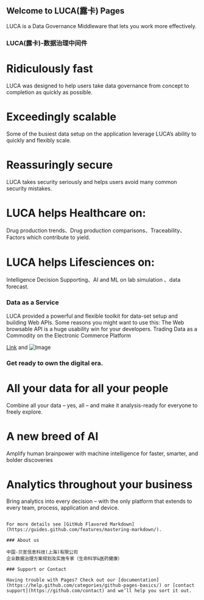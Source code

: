 ## Welcome to LUCA(露卡) Pages

LUCA is a Data Governance Middleware that lets you work more effectively.

### LUCA(露卡)-数据治理中间件

# Ridiculously fast
LUCA was designed to help users take data governance from concept to completion as quickly as possible.

# Exceedingly scalable
Some of the busiest data setup on the application leverage LUCA’s ability to quickly and flexibly scale.

# Reassuringly secure
LUCA takes security seriously and helps users avoid many common security mistakes.

# LUCA helps Healthcare on:
Drug production trends、Drug production comparisons、Traceability、Factors which contribute to yield.

# LUCA helps Lifesciences on:
Intelligence Decision Supporting、AI and ML on lab simulation 、data forecast.

### Data as a Service
LUCA provided a powerful and flexible toolkit for data-set setup and building Web APIs. 
Some reasons you might want to use this: 
The Web browsable API is a huge usability win for your developers. 
Trading Data as a Commodity on the Electronic Commerce Platform

[Link](url) and ![Image](src)

### Get ready to own the digital era.
# All your data for all your people
Combine all your data – yes, all – and make it analysis-ready for everyone to freely explore.

# A new breed of AI
Amplify human brainpower with machine intelligence for faster, smarter, and bolder discoveries

# Analytics throughout your business
Bring analytics into every decision – with the only platform that extends to every team, process, application and device.
```

For more details see [GitHub Flavored Markdown](https://guides.github.com/features/mastering-markdown/).

### About us

中国-贝宣信息科技(上海)有限公司
企业数据治理方案规划及实施专家（生命科学&医药健康）

### Support or Contact

Having trouble with Pages? Check out our [documentation](https://help.github.com/categories/github-pages-basics/) or [contact support](https://github.com/contact) and we’ll help you sort it out.
